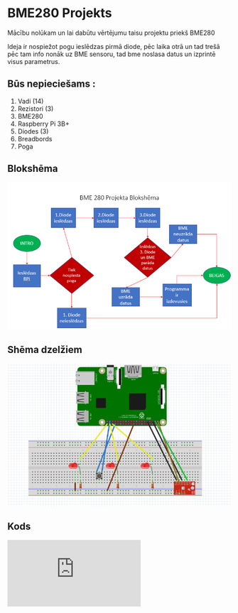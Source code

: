 # BME280 Projekts
 Mācību nolūkam un lai dabūtu vērtējumu taisu projektu priekš BME280
  
  Ideja ir nospiežot pogu ieslēdzas pirmā diode, pēc laika otrā un tad trešā pēc tam info nonāk uz BME sensoru, tad bme noslasa datus un izprintē visus parametrus.
  
  ## Būs nepieciešams :
  
  1. Vadi (14)
  2. Rezistori (3)
  3. BME280 
  4. Raspberry Pi 3B+
  5. Diodes (3)
  6. Breadbords
  7. Poga
  
  ## Blokshēma
  
   ![](https://github.com/Dainis19/BME280-Projekts/blob/master/BME280.png)
   
   
   ## Shēma dzelžiem
   
   ![](https://github.com/Dainis19/BME280-Projekts/blob/master/DZELZI.PNG)
   
   
   ## Kods
   
   ![](https://github.com/Dainis19/BME280-Projekts/blob/master/projektsbme.py)
